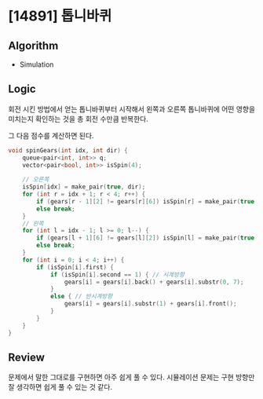 # [14891] 톱니바퀴
## Algorithm
- Simulation
## Logic
회전 시킨 방법에서 얻는 톱니바퀴부터 시작해서 왼쪽과 오른쪽 톱니바퀴에 어떤 영향을 미치는지 확인하는 것을 총 회전 수만큼 반복한다.

그 다음 점수를 계산하면 된다.
```cpp
void spinGears(int idx, int dir) {
    queue<pair<int, int>> q;
    vector<pair<bool, int>> isSpin(4);
    
    // 오른쪽
    isSpin[idx] = make_pair(true, dir);
    for (int r = idx + 1; r < 4; r++) {
        if (gears[r - 1][2] != gears[r][6]) isSpin[r] = make_pair(true, -isSpin[r - 1].second);
        else break;
    }
    // 왼쪽
    for (int l = idx - 1; l >= 0; l--) {
        if (gears[l + 1][6] != gears[l][2]) isSpin[l] = make_pair(true, -isSpin[l + 1].second);
        else break;
    }
    for (int i = 0; i < 4; i++) {
        if (isSpin[i].first) {
            if (isSpin[i].second == 1) { // 시계방향
                gears[i] = gears[i].back() + gears[i].substr(0, 7);
            }
            else { // 반시계방향
                gears[i] = gears[i].substr(1) + gears[i].front();
            }
        }
    }
}
```
## Review
문제에서 말한 그대로를 구현하면 아주 쉽게 풀 수 있다. 시뮬레이션 문제는 구현 방향만 잘 생각하면 쉽게 풀 수 있는 것 같다.
